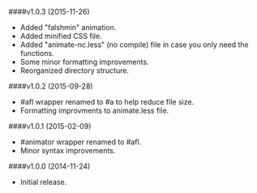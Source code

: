 ####v1.0.3 (2015-11-26)

- Added "falshmin" animation.
- Added minified CSS file.
- Added "animate-nc.less" (no compile) file in case you only need the functions.
- Some minor formatting improvements.
- Reorganized directory structure.

####v1.0.2 (2015-09-28)

- #afl wrapper renamed to #a to help reduce file size.
- Formatting improvments to animate.less file.

####v1.0.1 (2015-02-09)

- #animator wrapper renamed to #afl.
- Minor syntax improvements.

####v1.0.0 (2014-11-24)

- Initial release.
